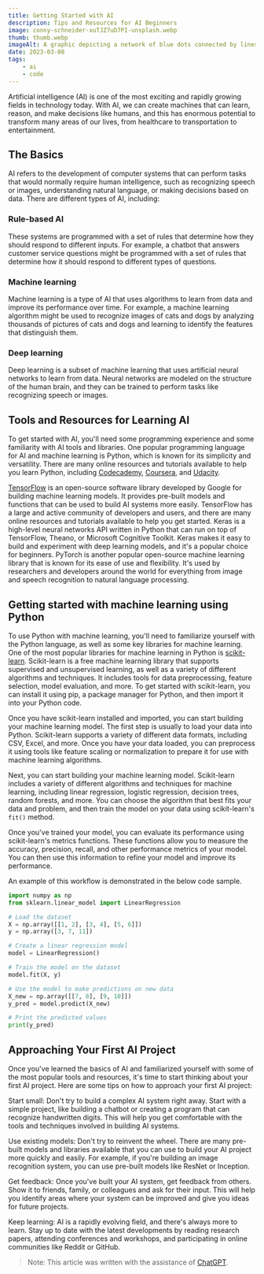 ```yaml
---
title: Getting Started with AI
description: Tips and Resources for AI Beginners
image: conny-schneider-xuTJZ7uD7PI-unsplash.webp
thumb: thumb.webp
imageAlt: A graphic depicting a network of blue dots connected by lines
date: 2023-03-08
tags:
    - ai
    - code
---
```


Artificial intelligence (AI) is one of the most exciting and rapidly growing fields in technology today. With AI, we can create machines that can learn, reason, and make decisions like humans, and this has enormous potential to transform many areas of our lives, from healthcare to transportation to entertainment.

## The Basics

AI refers to the development of computer systems that can perform tasks that would normally require human intelligence, such as recognizing speech or images, understanding natural language, or making decisions based on data. There are different types of AI, including:

### Rule-based AI

These systems are programmed with a set of rules that determine how they should respond to different inputs. For example, a chatbot that answers customer service questions might be programmed with a set of rules that determine how it should respond to different types of questions.

### Machine learning

Machine learning is a type of AI that uses algorithms to learn from data and improve its performance over time. For example, a machine learning algorithm might be used to recognize images of cats and dogs by analyzing thousands of pictures of cats and dogs and learning to identify the features that distinguish them.

### Deep learning

Deep learning is a subset of machine learning that uses artificial neural networks to learn from data. Neural networks are modeled on the structure of the human brain, and they can be trained to perform tasks like recognizing speech or images.

## Tools and Resources for Learning AI

To get started with AI, you'll need some programming experience and some familiarity with AI tools and libraries. One popular programming language for AI and machine learning is Python, which is known for its simplicity and versatility. There are many online resources and tutorials available to help you learn Python, including [Codecademy](https://www.codecademy.com), [Coursera](https://www.coursera.org/search?query=ai&), and [Udacity](https://www.udacity.com).

[TensorFlow](https://www.tensorflow.org) is an open-source software library developed by Google for building machine learning models. It provides pre-built models and functions that can be used to build AI systems more easily. TensorFlow has a large and active community of developers and users, and there are many online resources and tutorials available to help you get started. Keras is a high-level neural networks API written in Python that can run on top of TensorFlow, Theano, or Microsoft Cognitive Toolkit. Keras makes it easy to build and experiment with deep learning models, and it's a popular choice for beginners. PyTorch is another popular open-source machine learning library that is known for its ease of use and flexibility. It's used by researchers and developers around the world for everything from image and speech recognition to natural language processing.

## Getting started with machine learning using Python

To use Python with machine learning, you'll need to familiarize yourself with the Python language, as well as some key libraries for machine learning. One of the most popular libraries for machine learning in Python is [scikit-learn](https://scikit-learn.org/stable/index.html). Scikit-learn is a free machine learning library that supports supervised and unsupervised learning, as well as a variety of different algorithms and techniques. It includes tools for data preprocessing, feature selection, model evaluation, and more. To get started with scikit-learn, you can install it using pip, a package manager for Python, and then import it into your Python code.

Once you have scikit-learn installed and imported, you can start building your machine learning model. The first step is usually to load your data into Python. Scikit-learn supports a variety of different data formats, including CSV, Excel, and more. Once you have your data loaded, you can preprocess it using tools like feature scaling or normalization to prepare it for use with machine learning algorithms.

Next, you can start building your machine learning model. Scikit-learn includes a variety of different algorithms and techniques for machine learning, including linear regression, logistic regression, decision trees, random forests, and more. You can choose the algorithm that best fits your data and problem, and then train the model on your data using scikit-learn's `fit()` method.

Once you've trained your model, you can evaluate its performance using scikit-learn's metrics functions. These functions allow you to measure the accuracy, precision, recall, and other performance metrics of your model. You can then use this information to refine your model and improve its performance.

An example of this workflow is demonstrated in the below code sample.

```python
import numpy as np
from sklearn.linear_model import LinearRegression

# Load the dataset
X = np.array([[1, 2], [3, 4], [5, 6]])
y = np.array([3, 7, 11])

# Create a linear regression model
model = LinearRegression()

# Train the model on the dataset
model.fit(X, y)

# Use the model to make predictions on new data
X_new = np.array([[7, 8], [9, 10]])
y_pred = model.predict(X_new)

# Print the predicted values
print(y_pred)
```

## Approaching Your First AI Project

Once you've learned the basics of AI and familiarized yourself with some of the most popular tools and resources, it's time to start thinking about your first AI project. Here are some tips on how to approach your first AI project:

Start small: Don't try to build a complex AI system right away. Start with a simple project, like building a chatbot or creating a program that can recognize handwritten digits. This will help you get comfortable with the tools and techniques involved in building AI systems.

Use existing models: Don't try to reinvent the wheel. There are many pre-built models and libraries available that you can use to build your AI project more quickly and easily. For example, if you're building an image recognition system, you can use pre-built models like ResNet or Inception.

Get feedback: Once you've built your AI system, get feedback from others. Show it to friends, family, or colleagues and ask for their input. This will help you identify areas where your system can be improved and give you ideas for future projects.

Keep learning: AI is a rapidly evolving field, and there's always more to learn. Stay up to date with the latest developments by reading research papers, attending conferences and workshops, and participating in online communities like Reddit or GitHub.

> Note: This article was written with the assistance of [ChatGPT](https://help.openai.com/en/articles/6825453-chatgpt-release-notes).